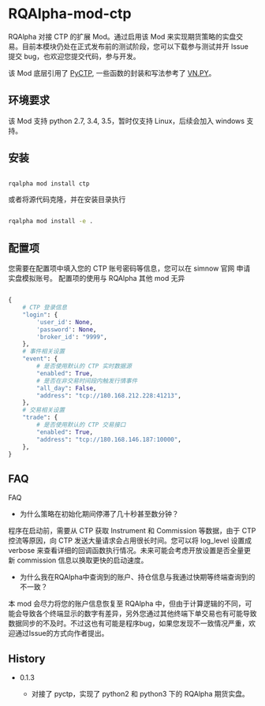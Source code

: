 # RQAlpha-mod-ctp

RQAlpha 对接 CTP 的扩展 Mod。通过启用该 Mod 来实现期货策略的实盘交易。目前本模块仍处在正式发布前的测试阶段，您可以下载参与测试并开 Issue 提交 bug，也欢迎您提交代码，参与开发。

该 Mod 底层引用了 [PyCTP](https://github.com/lovelylain/pyctp), 一些函数的封装和写法参考了 [VN.PY](https://github.com/vnpy/vnpy)。

## 环境要求

该 Mod 支持 python 2.7, 3.4, 3.5，暂时仅支持 Linux，后续会加入 windows 支持。

## 安装

```bash

rqalpha mod install ctp

```

或者将源代码克隆，并在安装目录执行 

```bash

rqalpha mod install -e .

```

## 配置项

您需要在配置项中填入您的 CTP 账号密码等信息，您可以在 simnow 官网 申请实盘模拟账号。
配置项的使用与 RQAlpha 其他 mod 无异

```python

{   
    # CTP 登录信息
    "login": {
        'user_id': None,
        'password': None,
        'broker_id': "9999",
    },
    # 事件相关设置
    "event": {
        # 是否使用默认的 CTP 实时数据源
        "enabled": True,
        # 是否在非交易时间段内触发行情事件
        "all_day": False,
        "address": "tcp://180.168.212.228:41213",
    },
    # 交易相关设置
    "trade": {
        # 是否使用默认的 CTP 交易接口
        "enabled": True,
        "address": "tcp://180.168.146.187:10000",
    },
}

```

## FAQ

FAQ

* 为什么策略在初始化期间停滞了几十秒甚至数分钟？

程序在启动前，需要从 CTP 获取 Instrument 和 Commission 等数据，由于 CTP 控流等原因，向 CTP 发送大量请求会占用很长时间。您可以将 log_level 设置成 verbose 来查看详细的回调函数执行情况。未来可能会考虑开放设置是否全量更新 commission 信息以换取更快的启动速度。


* 为什么我在RQAlpha中查询到的账户、持仓信息与我通过快期等终端查询到的不一致？

本 mod 会尽力将您的账户信息恢复至 RQAlpha 中，但由于计算逻辑的不同，可能会导致各个终端显示的数字有差异，另外您通过其他终端下单交易也有可能导致数据同步的不及时。不过这也有可能是程序bug，如果您发现不一致情况严重，欢迎通过Issue的方式向作者提出。



## History

* 0.1.3

    * 对接了 pyctp，实现了 python2 和 python3 下的 RQAlpha 期货实盘。

